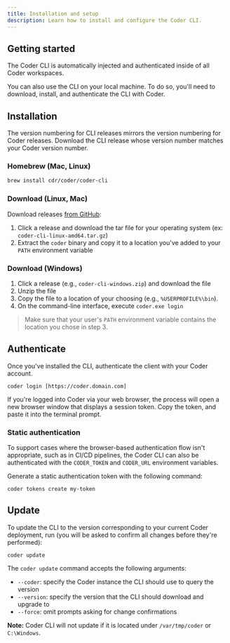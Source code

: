 ```yaml
---
title: Installation and setup
description: Learn how to install and configure the Coder CLI.
---
```


## Getting started

The Coder CLI is automatically injected and authenticated inside of all Coder
workspaces.

You can also use the CLI on your local machine. To do so, you'll need to
download, install, and authenticate the CLI with Coder.

## Installation

The version numbering for CLI releases mirrors the version numbering for Coder
releases. Download the CLI release whose version number matches your Coder
version number.

### Homebrew (Mac, Linux)

```sh
brew install cdr/coder/coder-cli
```

### Download (Linux, Mac)

Download releases [from GitHub](https://github.com/coder/coder-cli/releases):

1. Click a release and download the tar file for your operating system (ex:
   `coder-cli-linux-amd64.tar.gz`)
1. Extract the `coder` binary and copy it to a location you've added to your
   `PATH` environment variable

### Download (Windows)

1. Click a release (e.g., `coder-cli-windows.zip`) and download the file
1. Unzip the file
1. Copy the file to a location of your choosing (e.g., `%USERPROFILE%\bin`).
1. On the command-line interface, execute `coder.exe login`

> Make sure that your user's `PATH` environment variable contains the location
> you chose in step 3.

## Authenticate

Once you've installed the CLI, authenticate the client with your Coder account.

```console
coder login [https://coder.domain.com]
```

If you're logged into Coder via your web browser, the process will open a new
browser window that displays a session token. Copy the token, and paste it into
the terminal prompt.

### Static authentication

To support cases where the browser-based authentication flow isn't appropriate,
such as in CI/CD pipelines, the Coder CLI can also be authenticated with the
`CODER_TOKEN` and `CODER_URL` environment variables.

Generate a static authentication token with the following command:

```console
coder tokens create my-token
```

## Update

To update the CLI to the version corresponding to your current Coder deployment,
run (you will be asked to confirm all changes before they're performed):

```console
coder update
```

The `coder update` command accepts the following arguments:

- `--coder`: specify the Coder instance the CLI should use to query the version
- `--version`: specify the version that the CLI should download and upgrade to
- `--force`: omit prompts asking for change confirmations

**Note:** Coder CLI will not update if it is located under `/var/tmp/coder` or
`C:\Windows`.
